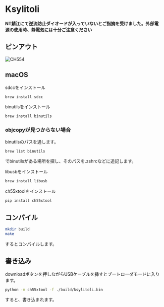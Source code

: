 # Ksylitoli
**NT鯖江にて逆流防止ダイオードが入っていないとご指摘を受けました。外部電源の使用時、静電気には十分ご注意ください**
## ピンアウト
![CH554](https://user-images.githubusercontent.com/31387612/143665460-61dda03b-befd-42e3-a19b-f7cb1ce404c1.jpg)
## macOS
sdccをインストール
```sh
brew install sdcc
```

binutilsをインストール
```sh
brew install binutils
```

### objcopyが見つからない場合
binutilsのパスを通します。

```sh
brew list binutils
```
でbinutilsがある場所を探し、そのパスを.zshrcなどに追記します。


libusbをインストール
```sh
brew install libusb
```

ch55xtoolをインストール
```sh
pip install ch55xtool
```

## コンパイル
```sh
mkdir build
make
```
するとコンパイルします。

## 書き込み
downloadボタンを押しながらUSBケーブルを挿すとブートローダモードに入ります。
```sh
python -m ch55xtool -f ./build/ksylitoli.bin
```
すると、書き込まれます。




